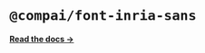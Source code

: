 # `@compai/font-inria-sans`

[**Read the docs &rarr;**](https://components.ai/docs/typefaces/inria-sans)
